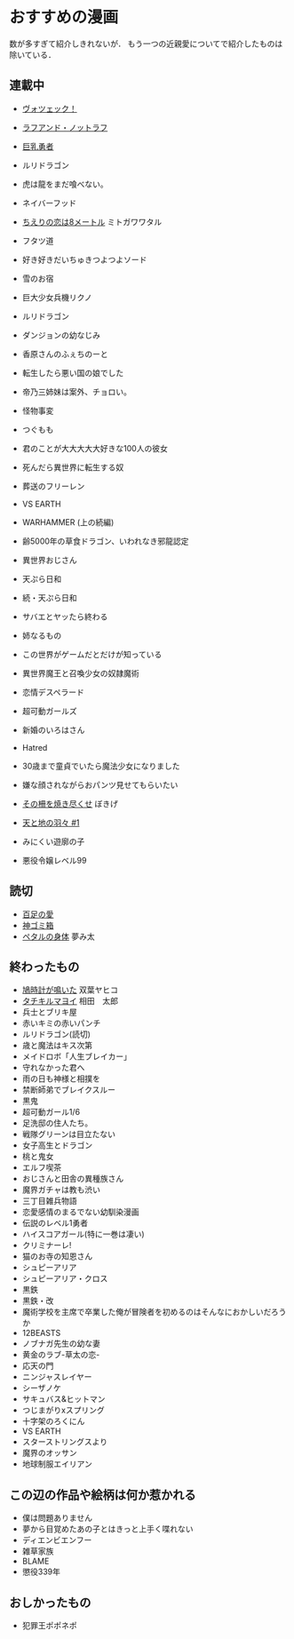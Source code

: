 おすすめの漫画
=======================


数が多すぎて紹介しきれないが．
もう一つの近親愛についてで紹介したものは除いている．

## 連載中

- [ヴォツェック！](https://rookie.shonenjump.com/series/pGBIkZljhnU)
- [ラフアンド・ノットラフ](https://rookie.shonenjump.com/series/pGBIkZlZkQI)
- [巨乳勇者](https://rookie.shonenjump.com/series/pGBIkZlXF-0)
- ルリドラゴン
- 虎は龍をまだ喰べない。
- ネイバーフッド
- [ちえりの恋は8メートル](https://shonenjumpplus.com/episode/316112896890762684) ミトガワワタル
- フタツ道
- 好き好きだいちゅきつよつよソード
- 雪のお宿
- 巨大少女兵機リクノ
- ルリドラゴン
- ダンジョンの幼なじみ
- 香原さんのふぇちのーと
- 転生したら悪い国の娘でした
- 帝乃三姉妹は案外、チョロい。
- 怪物事変
- つぐもも
- 君のことが大大大大大好きな100人の彼女
- 死んだら異世界に転生する奴
- 葬送のフリーレン
- VS EARTH 
- WARHAMMER (上の続編)
- 齢5000年の草食ドラゴン、いわれなき邪龍認定
- 異世界おじさん
- 天ぷら日和
- 続・天ぷら日和
- サバエとヤッたら終わる
- 姉なるもの
- この世界がゲームだとだけが知っている
- 異世界魔王と召喚少女の奴隷魔術
- 恋情デスペラード
- 超可動ガールズ
- 新婚のいろはさん
- Hatred
- 30歳まで童貞でいたら魔法少女になりました
- 嫌な顔されながらおパンツ見せてもらいたい
- [その柵を焼き尽くせ](https://rookie.shonenjump.com/series/X1vJnKYAjyw) ぼきげ
- [天と地の羽々 #1](https://www.pixiv.net/artworks/98045382)


- みにくい遊廓の子
- 悪役令嬢レベル99

## 読切

- [百足の愛](https://shonenjumpplus.com/episode/316190246967931515)
- [神ゴミ箱](https://rookie.shonenjump.com/series/pGBIkZlXXYE)
- [ペタルの身体](https://rookie.shonenjump.com/series/pGBIkZlW66k) 夢み太

## 終わったもの

- [鳩時計が鳴いた](https://rookie.shonenjump.com/series/pGBIkZlPQ7M) 双葉ヤヒコ
- [タチキルマヨイ](https://rookie.shonenjump.com/series/pGBIkZlSgfM) 相田　太郎
- 兵士とブリキ屋
- 赤いキミの赤いパンチ
- ルリドラゴン(読切)
- 歳と魔法はキス次第
- メイドロボ「人生ブレイカー」
- 守れなかった君へ
- 雨の日も神様と相撲を
- 禁断師弟でブレイクスルー
- 黒鬼
- 超可動ガール1/6
- 足洗邸の住人たち。
- 戦隊グリーンは目立たない
- 女子高生とドラゴン
- 桃と鬼女
- エルフ喫茶
- おじさんと田舎の異種族さん
- 魔界ガチャは教も渋い
- 三丁目雑兵物語
- 恋愛感情のまるでない幼馴染漫画
- 伝説のレベル1勇者
- ハイスコアガール(特に一巻は凄い)
- クリミナーレ!
- 猫のお寺の知恩さん
- シュピーアリア
- シュピーアリア・クロス
- 黒鉄<KUROGANE>
- 黒鉄・改
- 魔術学校を主席で卒業した俺が冒険者を初めるのはそんなにおかしいだろうか
- 12BEASTS
- ノブナガ先生の幼な妻
- 黄金のラブ-草太の恋-
- 応天の門
- ニンジャスレイヤー
- シーザノケ
- サキュバス&ヒットマン
- つじまがりxスプリング
- 十字架のろくにん
- VS EARTH
- スターストリングスより
- 魔界のオッサン
- 地球制服エイリアン

## この辺の作品や絵柄は何か惹かれる

- 僕は問題ありません
- 夢から目覚めたあの子とはきっと上手く喋れない
- ディエンビエンフー
- 雑草家族
- BLAME
- 懲役339年




おしかったもの
------------------

- 犯罪王ポポネポ
